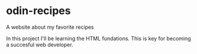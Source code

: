 # odin-recipes
A website about my favorite recipes

In this project I'll be learning the HTML fundations.
This is key for becoming a succesful web developer.